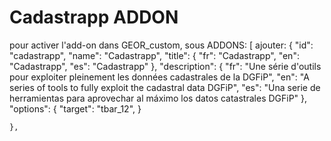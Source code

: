 Cadastrapp ADDON
==============  
pour activer l'add-on 
dans GEOR_custom, 
sous ADDONS: [ 
ajouter:
{
        "id": "cadastrapp",
        "name": "Cadastrapp",
        "title": {
            "fr": "Cadastrapp",
            "en": "Cadastrapp",
            "es": "Cadastrapp"
        },
        "description": {
            "fr": "Une série d'outils pour exploiter pleinement les données cadastrales de la DGFiP",
            "en": "A series of tools to fully exploit the cadastral data DGFiP",
            "es": "Una serie de herramientas para aprovechar al máximo los datos catastrales DGFiP"
        },
        "options": {
        "target": "tbar_12",
        }
    
    },
